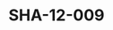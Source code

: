 ---
pid: SHA-12-009
title: SHA-12-009
language: en
collection: Sharhabil Ahmed
original_label: 
rights: Sharhabil Ahmed
location_of_original: Sharhabil Ahmed
photographer_or_studio: 
scanned_from: photograph 8.6 by 13.8
_date: 1957-1958
location: Egypt, Manufiya, Sirs al Layan
description: Sharhabil Ahmed and Kamil Hussain
additional_notes: 
permission_display: 'yes'
on_server: 'no'
on_website: 'no'
permalink: /photopages/en/SHA-12-009.html
layout: photo-page
---